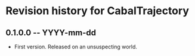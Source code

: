 # Revision history for CabalTrajectory

## 0.1.0.0 -- YYYY-mm-dd

* First version. Released on an unsuspecting world.

